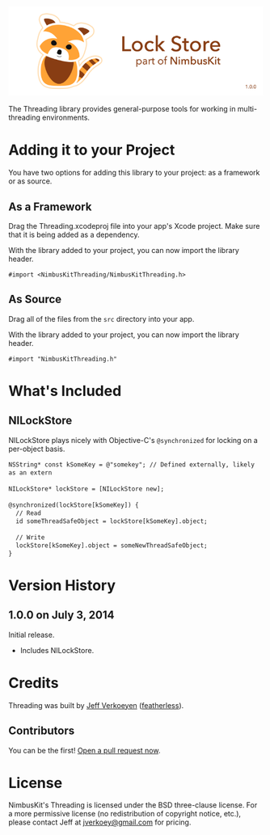<!--dox @defgroup NimbusKitThreading Threading -->
<div id="github" feature="Threading"></div>

![](https://github.com/NimbusKit/lockstore/raw/master/docs/gfx/lockstore_banner.gif "")

The Threading library provides general-purpose tools for working in multi-threading environments.

Adding it to your Project
=========================

You have two options for adding this library to your project: as a framework or as source.

As a Framework
--------------

Drag the Threading.xcodeproj file into your app's Xcode project. Make sure that it is being added as a dependency.

With the library added to your project, you can now import the library header.

```objc
#import <NimbusKitThreading/NimbusKitThreading.h>
```

As Source
---------

Drag all of the files from the `src` directory into your app.

With the library added to your project, you can now import the library header.

```objc
#import "NimbusKitThreading.h"
```

What's Included
===============

NILockStore
----------

NILockStore plays nicely with Objective-C's `@synchronized` for locking on a per-object basis.

```objc
NSString* const kSomeKey = @"somekey"; // Defined externally, likely as an extern

NILockStore* lockStore = [NILockStore new];

@synchronized(lockStore[kSomeKey]) {
  // Read
  id someThreadSafeObject = lockStore[kSomeKey].object;

  // Write
  lockStore[kSomeKey].object = someNewThreadSafeObject;
}
```

Version History
===============

1.0.0 on July 3, 2014
-----

Initial release.

- Includes NILockStore.

Credits
=======

Threading was built by [Jeff Verkoeyen](http://jeffverkoeyen.com/) ([featherless](http://twitter.com/)).

Contributors
------------

You can be the first! [Open a pull request now](https://github.com/NimbusKit/lockstore/compare/).

License
=======

NimbusKit's Threading is licensed under the BSD three-clause license. For a more permissive license (no redistribution of copyright notice, etc.), please contact Jeff at jverkoey@gmail.com for pricing.
